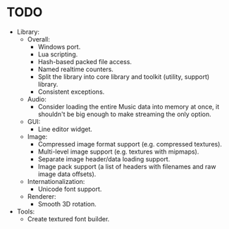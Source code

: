 # TODO
* Library:
	* Overall:
		- Windows port.
		- Lua scripting.
		- Hash-based packed file access.
		- Named realtime counters.
		- Split the library into core library and toolkit (utility, support) library.
		- Consistent exceptions.
	* Audio:
		- Consider loading the entire Music data into memory at once, it shouldn't be big enough to make streaming the only option.
	* GUI:
		- Line editor widget.
	* Image:
		- Compressed image format support (e.g. compressed textures).
		- Multi-level image support (e.g. textures with mipmaps).
		- Separate image header/data loading support.
		- Image pack support (a list of headers with filenames and raw image data offsets).
	* Internationalization:
		- Unicode font support.
	* Renderer:
		- Smooth 3D rotation.
* Tools:
	- Create textured font builder.
